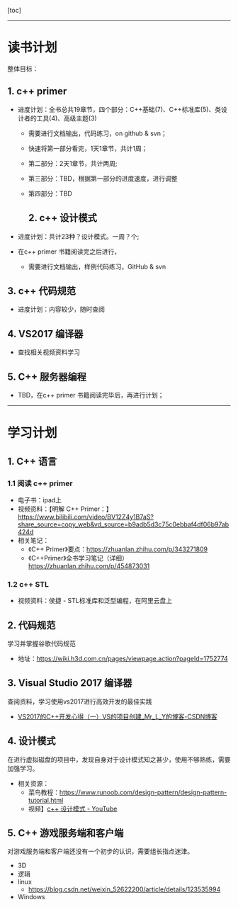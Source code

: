 [toc]

---
# 读书计划

整体目标：

## 1. c++ primer

- 进度计划：全书总共19章节，四个部分：C++基础(7)、C++标准库(5)、类设计者的工具(4)、高级主题(3)
  - 需要进行文档输出，代码练习，on github & svn；
  - 快速将第一部分看完，1天1章节，共计1周；
  - 第二部分：2天1章节，共计两周;
  - 第三部分：TBD，根据第一部分的进度速度，进行调整
  - 第四部分：TBD

	## 2. c++ 设计模式

- 进度计划：共计23种？设计模式。一周？个;
  
- 在c++ primer 书籍阅读完之后进行，
  
  - 需要进行文档输出，样例代码练习，GitHub & svn

## 3. c++ 代码规范

- 进度计划：内容较少，随时查阅

## 4. VS2017 编译器

- 查找相关视频资料学习

## 5. C++ 服务器编程

- TBD，在c++ primer 书籍阅读完毕后，再进行计划；







---



# 学习计划

## 1. C++ 语言

### 1.1 阅读 c++ primer

- 电子书：ipad上
- 视频资料：【明解 C++ Primer：】 https://www.bilibili.com/video/BV12Z4y1B7aS?share_source=copy_web&vd_source=b9adb5d3c75c0ebbaf4df06b97ab424d
- 相关笔记：
    - 《C++ Primer》要点：https://zhuanlan.zhihu.com/p/343271809
    - 《C++Primer》全书学习笔记（详细）https://zhuanlan.zhihu.com/p/454873031

### 1.2 c++ STL
- 视频资料：侯捷 - STL标准库和泛型编程，在阿里云盘上

## 2. 代码规范

学习并掌握谷歌代码规范

- 地址：https://wiki.h3d.com.cn/pages/viewpage.action?pageId=1752774


## 3. Visual Studio 2017 编译器

查阅资料，学习使用vs2017进行高效开发的最佳实践

- [VS2017的C++开发心得（一）VS的项目创建_Mr_L_Y的博客-CSDN博客](https://blog.csdn.net/luoyu510183/article/details/83692426?spm=1001.2014.3001.5502)

## 4. 设计模式

在进行虚拟磁盘的项目中，发现自身对于设计模式知之甚少，使用不够熟练，需要加强学习。

- 相关资源：
    - 菜鸟教程：https://www.runoob.com/design-pattern/design-pattern-tutorial.html
    - 视频】[c++ 设计模式 - YouTube](https://www.youtube.com/playlist?list=PL2CzLRmpTZj3H1p-APQckEUNBbGgq7yAD)

## 5. C++ 游戏服务端和客户端

对游戏服务端和客户端还没有一个初步的认识，需要组长指点迷津。

- 3D
- 逻辑
- linux
    - https://blog.csdn.net/weixin_52622200/article/details/123535994
- Windows

